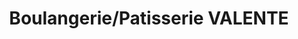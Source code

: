 ---
title: "Boulangerie/Patisserie VALENTE"
url: /sens/boulangerie-patisserie-valente/
shop: boulangerie
---